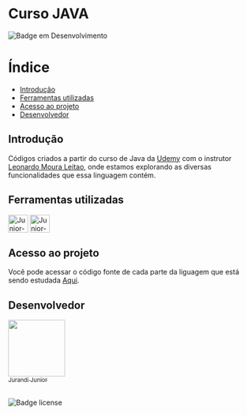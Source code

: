 <h1 align="left"> Curso JAVA </h1>

![Badge em Desenvolvimento](http://img.shields.io/static/v1?label=STATUS&message=EM%20DESENVOLVIMENTO&color=GREEN&style=for-the-badge)

# Índice 

* [Introdução](#Introdução)
* [Ferramentas utilizadas](#Ferramentas-utilizadas)
* [Acesso ao projeto](#Acesso-ao-projeto)
* [Desenvolvedor](#Desenvolvedor)

<h2>Introdução</h2>

Códigos criados a partir do curso de Java da [Udemy](https://www.udemy.com/course/fundamentos-de-programacao-com-java/) com o instrutor [Leonardo Moura Leitao](https://www.udemy.com/user/leonardomouraleitao/), onde estamos explorando as diversas funcionalidades que essa linguagem contém.

<h2>Ferramentas utilizadas</h2>

<div style="display: inline_block">
   <a https://github.com/jurandi1/curso-java"> <img align="center" alt="Junior-Java" height="36" width="40" src="https://cdn.jsdelivr.net/gh/devicons/devicon/icons/java/java-original.svg"> </a>
   <a href="https://github.com/jurandi1/curso-java"> <img align="center" alt="Junior-Spring" height="36" width="40" src="https://cdn.jsdelivr.net/gh/devicons/devicon/icons/spring/spring-original-wordmark.svg"> </a>
   
<h2>Acesso ao projeto</h2>

Você pode acessar o código fonte de cada parte da liguagem que está sendo estudada [Aqui](https://github.com/jurandi1/curso-java/tree/main/exercicios/src).


<h2>Desenvolvedor</h2>

[<img src="https://user-images.githubusercontent.com/105133847/215238362-763c8d76-55d2-4fd0-8b5f-f7080fbc4114.jpg" width=115><br><sub>Jurandi Junior</sub>](https://github.com/jurandi1)

##

![Badge license](https://img.shields.io/github/license/jurandi1/aluramidi)

